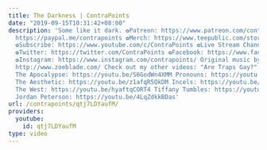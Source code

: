 ```yaml
---
title: The Darkness | ContraPoints
date: "2019-09-15T10:31:42+08:00"
description: 'Some like it dark. ✿Patreon: https://www.patreon.com/contrapoints ✿Donate:
  https://paypal.me/contrapoints ✿Merch: https://www.teepublic.com/stores/contrapoints?ref_id=5379
  ✿Subscribe: https://www.youtube.com/c/ContraPoints ✿Live Stream Channel: https://www.youtube.com/c/ContraPointsLive
  ✿Twitter: https://twitter.com/ContraPoints ✿Facebook: https://www.facebook.com/ContraPoints/
  ✿Instagram: https://www.instagram.com/contrapoints/ Original music by Zoë Blade:
  http://www.zoeblade.com/ Check out my other videos: "Are Traps Gay?": https://youtu.be/PbBzhqJK3bg
  The Apocalypse: https://youtu.be/S6GodWn4XMM Pronouns: https://youtu.be/9bbINLWtMKI
  The Aesthetic: https://youtu.be/z1afqR5QkDM Incels: https://youtu.be/fD2briZ6fB0
  The West: https://youtu.be/hyaftqCORT4 Tiffany Tumbles: https://youtu.be/j1dJ8whOM8E
  Jordan Peterson: https://youtu.be/4LqZdkkBDas'
url: /contrapoints/qtj7LDYaufM/
providers:
  youtube:
    id: qtj7LDYaufM
type: video
---
```

